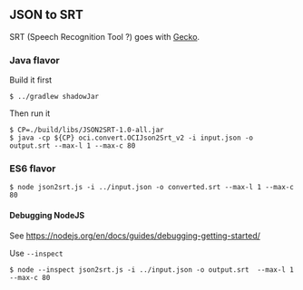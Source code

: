 ## JSON to SRT

SRT (Speech Recognition Tool ?) goes with [Gecko](https://github.com/gong-io/gecko).

### Java flavor
Build it first
```text
$ ../gradlew shadowJar
```
Then run it
```text
$ CP=./build/libs/JSON2SRT-1.0-all.jar
$ java -cp ${CP} oci.convert.OCIJson2Srt_v2 -i input.json -o output.srt --max-l 1 --max-c 80
```


### ES6 flavor
```text
$ node json2srt.js -i ../input.json -o converted.srt --max-l 1 --max-c 80
```

#### Debugging NodeJS
See <https://nodejs.org/en/docs/guides/debugging-getting-started/>

Use `--inspect`
```text
$ node --inspect json2srt.js -i ../input.json -o output.srt  --max-l 1 --max-c 80
```
